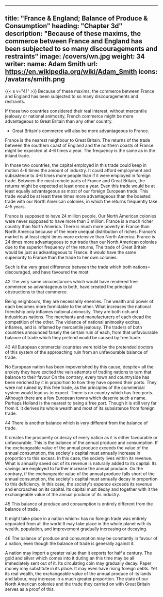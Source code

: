 
---
title: "France & England; Balance of Produce & Consumption"
heading: "Chapter 3d"
description: "Because of these maxims, the commerce between France and England has been subjected to so many discouragements and restraints"
image: /covers/wn.jpg
weight: 34
writer:
  name: Adam Smith
  url: https://en.wikipedia.org/wiki/Adam_Smith
icons: /avatars/smith.png
--- 


{{< s v="41" >}} Because of these maxims, the commerce between France and England has been subjected to so many discouragements and restraints.

If those two countries considered their real interest, without mercantile jealousy or national animosity, French commerce might be more advantageous to Great Britain than any other country.
- Great Britain's commerce will also be more advantageous to France.

France is the nearest neighbour to Great Britain.
    The returns of the trade between the southern coast of England and the northern coasts of France might be expected at 4-6 times a year.
    The frequency is the same as in the inland trade.

In those two countries, the capital employed in this trade could keep in motion 4-6 times the amount of industry.
    It could afford employment and subsistence to 4-6 times more people than if it were employed in foreign trade.
    Between the most remote parts of France and Great Britain, the returns might be expected at least once a year.
        Even this trade would be at least equally advantageous as most of our foreign European trade.
        This trade would be at least three times more advantageous than the boasted trade with our North American colonies, in which the returns frequently take 4-5 years.

France is supposed to have 24 million people.
    Our North American colonies were never supposed to have more than 3 million.
    France is a much richer country than North America.
    There is much more poverty in France than North America because of the more unequal distribution of riches.
    France's market is at least eight times more extensive than North America.
    France is 24 times more advantageous to our trade than our North American colonies due to the superior frequency of the returns,
The trade of Great Britain would be just as advantageous to France.
    It would have the same superiority to France than the trade to her own colonies.

Such is the very great difference between the trade which both nations= 
    discouraged, and
    have favoured the most

42
The very same circumstances which would have rendered free commerce so advantageous to both, have created the principal obstructions to that commerce.

Being neighbours, they are necessarily enemies.
    The wealth and power of each becomes more formidable to the other.
        What increases the national friendship only inflames national animosity.
    They are both rich and industrious nations.
        The merchants and manufacturers of each dread the competition of the other.
The violence of national animosity excites, inflames, and is inflamed by mercantile jealousy.
    The traders of both countries announced falsely the certain ruin of each, from that unfavourable balance of trade which they pretend would be caused by free trade.

43 All European commercial countries were told by the pretended doctors of this system of the approaching ruin from an unfavourable balance of trade.

No European nation has been impoverished by this cause, despite= 
    all the anxiety they have excited
    the vain attempts of trading nations to turn that balance to their favour
On the contrary, every town and countryside has been enriched by it in proportion to how they have opened their ports.
    They were not ruined by this free trade, as the principles of the commercial system would lead us to expect.
There is no country which has free ports.
    Although there are a few European towns which deserve such a name.
Perhaps Holland is the nearest to being a free port.
    Though it is still very far from it.
    It derives its whole wealth and most of its subsistence from foreign trade.

44 There is another balance which is very different from the balance of trade.

It creates the prosperity or decay of every nation as it is either favourable or unfavourable.
This is the balance of the annual produce and consumption.
    If the exchangeable value of the annual produce exceeds the value of the annual consumption, the society's capital must annually increase in proportion to this excess.
    In this case, the society lives within its revenue.
        What is annually saved out of its revenue is naturally added to its capital.
        Its savings are employed to further increase the annual produce.
    On the contrary, if the exchangeable value of the annual produce falls short of the annual consumption, the society's capital must annually decay in proportion to this deficiency.
    In this case, the society's expence exceeds its revenue and encroaches on its capital.
        Its capital must decay and together with it the exchangeable value of the annual produce of its industry.

45 This balance of produce and consumption is entirely different from the balance of trade .

It might take place in a nation which= 
    has no foreign trade
    was entirely separated from all the world
It may take place in the whole planet with its wealth, population, and improvement gradually increasing or decaying.

46 The balance of produce and consumption may be constantly in favour of a nation, even though the balance of trade is generally against it.

A nation may import a greater value than it exports for half a century.
    The gold and silver which comes into it during an this time may be all immediately sent out of it.
    Its circulating coin may gradually decay.
        Paper money may substitute in its place.
    It may even have rising foreign debts.
    Yet its real wealth, the exchangeable value of the annual produce of its lands and labour, may increase in a much greater proportion.
The state of our North American colonies and the trade they carried on with Great Britain serves as a proof of this.
